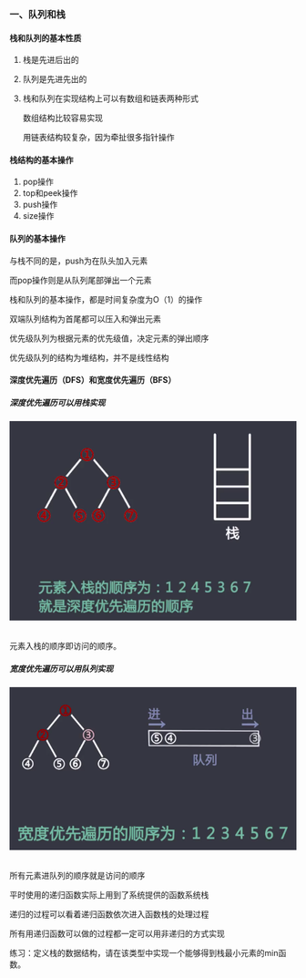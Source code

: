### 一、队列和栈

#### 栈和队列的基本性质

1. 栈是先进后出的

2. 队列是先进先出的

3. 栈和队列在实现结构上可以有数组和链表两种形式

   数组结构比较容易实现

   用链表结构较复杂，因为牵扯很多指针操作

#### 栈结构的基本操作

1. pop操作
2. top和peek操作
3. push操作
4. size操作

#### 队列的基本操作

与栈不同的是，push为在队头加入元素

而pop操作则是从队列尾部弹出一个元素

栈和队列的基本操作，都是时间复杂度为O（1）的操作

双端队列结构为首尾都可以压入和弹出元素

优先级队列为根据元素的优先级值，决定元素的弹出顺序

优先级队列的结构为堆结构，并不是线性结构

#### 深度优先遍历（DFS）和宽度优先遍历（BFS）

##### 深度优先遍历可以用栈实现

<div align="center"> <img src="pics/深度优先遍历.png" width="600"/> </div><br>

元素入栈的顺序即访问的顺序。

##### 宽度优先遍历可以用队列实现

<div align="center"> <img src="pics/宽度优先遍历.png" width="600"/> </div><br>

所有元素进队列的顺序就是访问的顺序

平时使用的递归函数实际上用到了系统提供的函数系统栈

递归的过程可以看着递归函数依次进入函数栈的处理过程

所有用递归函数可以做的过程都一定可以用非递归的方式实现

练习：定义栈的数据结构，请在该类型中实现一个能够得到栈最小元素的min函数。

<script src="https://gist.github.com/Gugibv/4eee19a5a91b3a8b25d95d8d0ab75268.pibb"></script>